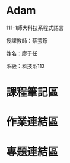 # Adam

111-1師大科技系程式語言

授課教師：蔡芸琤

姓名：廖于任

系級：科技系113


 課程筆記區
===========

 作業連結區
===========

 專題連結區
===========
